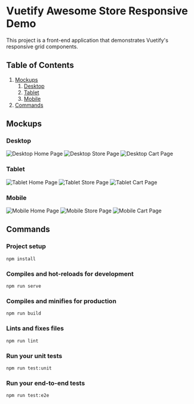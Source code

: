 # Vuetify Awesome Store Responsive Demo

This project is a front-end application that demonstrates Vuetify's responsive grid components.

## Table of Contents

1. [Mockups](#mockups)
    1. [Desktop](#desktop)
    1. [Tablet](#tablet)
    1. [Mobile](#mobile)
1. [Commands](#commands)

## Mockups

### Desktop

<img src="mockups/desktop_home.png" alt="Desktop Home Page">

<img src="mockups/desktop_store.png" alt="Desktop Store Page">

<img src="mockups/desktop_cart.png" alt="Desktop Cart Page">

### Tablet

<img src="mockups/tablet_home.png" alt="Tablet Home Page">

<img src="mockups/tablet_store.png" alt="Tablet Store Page">

<img src="mockups/tablet_cart.png" alt="Tablet Cart Page">

### Mobile

<img src="mockups/phone_home_and_menu.png" alt="Mobile Home Page">

<img src="mockups/phone_store.png" alt="Mobile Store Page">

<img src="mockups/phone_cart.png" alt="Mobile Cart Page">

## Commands

### Project setup
```
npm install
```

### Compiles and hot-reloads for development
```
npm run serve
```

### Compiles and minifies for production
```
npm run build
```

### Lints and fixes files
```
npm run lint
```

### Run your unit tests
```
npm run test:unit
```

### Run your end-to-end tests
```
npm run test:e2e
```

